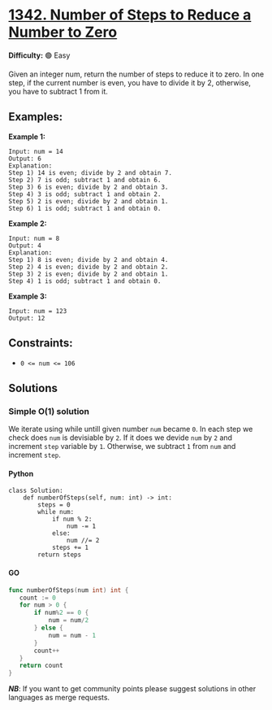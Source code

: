 # [1342. Number of Steps to Reduce a Number to Zero](https://leetcode.com/problems/number-of-steps-to-reduce-a-number-to-zero/)

**Difficulty:** :green_circle: Easy

Given an integer num, return the number of steps to reduce it to zero.
In one step, if the current number is even, you have to divide it by 2, otherwise, you have to subtract 1 from it.

## Examples:

**Example 1:**
```text
Input: num = 14
Output: 6
Explanation: 
Step 1) 14 is even; divide by 2 and obtain 7. 
Step 2) 7 is odd; subtract 1 and obtain 6.
Step 3) 6 is even; divide by 2 and obtain 3. 
Step 4) 3 is odd; subtract 1 and obtain 2. 
Step 5) 2 is even; divide by 2 and obtain 1. 
Step 6) 1 is odd; subtract 1 and obtain 0.

```

**Example 2:**

```text
Input: num = 8
Output: 4
Explanation: 
Step 1) 8 is even; divide by 2 and obtain 4. 
Step 2) 4 is even; divide by 2 and obtain 2. 
Step 3) 2 is even; divide by 2 and obtain 1. 
Step 4) 1 is odd; subtract 1 and obtain 0.
```

**Example 3:**

```text
Input: num = 123
Output: 12
```

## Constraints:

- `0 <= num <= 106`


## Solutions

### Simple O(1) solution
We iterate using while untill given number `num` became `0`. In each step 
we check does `num` is devisiable by `2`. If it does we devide `num` by `2` and
increment `step` variable by `1`. Otherwise, we subtract `1` from `num` and 
increment `step`.

#### Python
```python3
class Solution:
    def numberOfSteps(self, num: int) -> int:
        steps = 0
        while num:
            if num % 2:
                num -= 1
            else:
                num //= 2
            steps += 1
        return steps
```

#### GO
```go
func numberOfSteps(num int) int {
   count := 0
   for num > 0 {
       if num%2 == 0 {
           num = num/2
       } else {
           num = num - 1
       }
       count++
   } 
   return count
}
```

***NB***: If you want to get community points please suggest solutions in other languages as merge requests.

